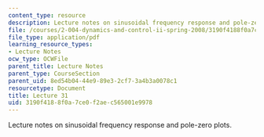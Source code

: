 ```yaml
---
content_type: resource
description: Lecture notes on sinusoidal frequency response and pole-zero plots.
file: /courses/2-004-dynamics-and-control-ii-spring-2008/3190f4188f0a7ce0f2aec565001e9978_lecture_31.pdf
file_type: application/pdf
learning_resource_types:
- Lecture Notes
ocw_type: OCWFile
parent_title: Lecture Notes
parent_type: CourseSection
parent_uid: 8ed54b04-44e9-89e3-2cf7-3a4b3a0078c1
resourcetype: Document
title: Lecture 31
uid: 3190f418-8f0a-7ce0-f2ae-c565001e9978
---
```

Lecture notes on sinusoidal frequency response and pole-zero plots.

